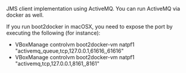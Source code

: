 JMS client implementation using ActiveMQ. You can run ActiveMQ via docker as well.

If you run boot2docker in macOSX, you need to expose the port by executing the following (for instance):
* VBoxManage controlvm boot2docker-vm natpf1 "activemq_queue,tcp,127.0.0.1,61616,,61616"
* VBoxManage controlvm boot2docker-vm natpf1 "activemq,tcp,127.0.0.1,8161,,8161"
